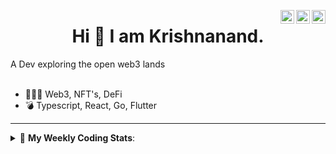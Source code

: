 <a href="https://twitter.com/incrypto32" target="_blank" rel="nofollow"><img align="right" alt="Pratik's Twitter" width="22px" src="https://cdn.jsdelivr.net/npm/simple-icons@v3/icons/twitter.svg" /></a><a href="https://www.linkedin.com/in/incrypto32" target="_blank" rel="nofollow"><img align="right" alt="Pratik's Linkdein" width="22px" src="https://cdn.jsdelivr.net/npm/simple-icons@v3/icons/linkedin.svg" /></a><a href="https://www.instagram.com/incrypto32" target="_blank" rel="nofollow"><img align="right" alt="Insta" width="22px" src="https://cdn.jsdelivr.net/npm/simple-icons@v3/icons/instagram.svg" /></a>

<center><h1> Hi 👋 I am Krishnanand. </h1></center>
A Dev exploring the open web3 lands

 <br /> 
 <br /> 

 
- 👨🏽‍💻  Web3, NFT's, DeFi
- 💣  Typescript, React, Go, Flutter
<!-- - 🌐 Visit my [porfolio website](https://incrypt32.github.io/) for complete background and contact. -->


---


<details> 
 <summary>🤖 <b>My Weekly Coding Stats</b>: </summary>
<br>

<!--START_SECTION:waka-->
<!--
```txt
Rust         14 hrs 32 mins  ███████████████████▓░░░░░   78.87 %
JavaScript   57 mins         █▒░░░░░░░░░░░░░░░░░░░░░░░   05.16 %
YAML         53 mins         █▒░░░░░░░░░░░░░░░░░░░░░░░   04.80 %
TypeScript   52 mins         █▒░░░░░░░░░░░░░░░░░░░░░░░   04.75 %
JSON         32 mins         ▓░░░░░░░░░░░░░░░░░░░░░░░░   02.92 %
```
-->
<!--END_SECTION:waka-->

</details>



